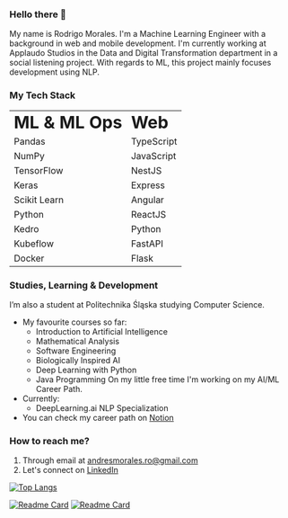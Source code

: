 ### Hello there 👋
My name is Rodrigo Morales. I'm a Machine Learning Engineer with a background in web and mobile development. I'm currently working at Applaudo Studios in the Data and Digital Transformation department in a social listening project. With regards to ML, this project mainly focuses development using NLP.

### My Tech Stack
<table style="width:100%">
 <tr>
    <td><b style="font-size:30px">ML & ML Ops</b></td>
    <td><b style="font-size:30px">Web</b></td>
 </tr>
 <tr>
    <td>Pandas</td>
    <td>TypeScript</td>
 </tr>
 <tr>
    <td>NumPy</td>
    <td>JavaScript</td>
 </tr>
 <tr>
    <td>TensorFlow</td>
    <td>NestJS</td>
 </tr>
 <tr>
    <td>Keras</td>
    <td>Express</td>
 </tr>
 <tr>
    <td>Scikit Learn</td>
    <td>Angular</td>
 </tr>
 <tr>
    <td>Python</td>
    <td>ReactJS</td>
 </tr>
 <tr>
    <td>Kedro</td>
    <td>Python</td>
 </tr>
 <tr>
    <td>Kubeflow</td>
    <td>FastAPI</td>
 </tr>
 <tr>
    <td>Docker</td>
    <td>Flask</td>
 </tr>
</table>

### Studies, Learning & Development
I’m also a student at Politechnika Śląska studying Computer Science.
  - My favourite courses so far:
    - Introduction to Artificial Intelligence
    - Mathematical Analysis
    - Software Engineering
    - Biologically Inspired AI
    - Deep Learning with Python
    - Java Programming
On my little free time I'm working on my AI/ML Career Path.
  - Currently:
    - DeepLearning.ai NLP Specialization
  -  You can check my career path on [Notion](https://rmorales.notion.site/Machine-Learning-Engineer-Career-Path-v-0-0-1-f04f0ad4187445fe890ed93acda8919a)
  ### How to reach me?
  1. Through email at andresmorales.ro@gmail.com
  2. Let's connect on [LinkedIn](https://www.linkedin.com/in/rodrigo-moor/)

<!-- [![Rodrigo's GitHub stats](https://github-readme-stats.vercel.app/api?username=RodrigoMoOr&theme=radical&show_icon=true)](https://github.com/anuraghazra/github-readme-stats)  -->
[![Top Langs](https://github-readme-stats.vercel.app/api/top-langs/?username=RodrigoMoOr&theme=radical&show_icons=true)](https://github.com/anuraghazra/github-readme-stats)


[![Readme Card](https://github-readme-stats.vercel.app/api/pin/?username=RodrigoMoOr&repo=TryHardML&theme=radical)](https://github.com/RodrigoMoOr/TryHardML)          [![Readme Card](https://github-readme-stats.vercel.app/api/pin/?username=RodrigoMoOr&repo=sut-cs-sem5-idsdv&theme=radical)](https://github.com/RodrigoMoOr/sut-cs-sem5-idsdv)
